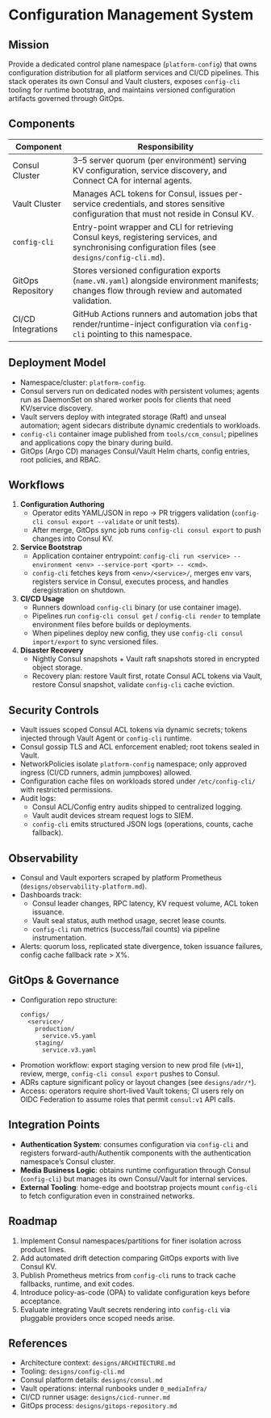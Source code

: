 # Configuration Management System

## Mission
Provide a dedicated control plane namespace (`platform-config`) that owns configuration distribution for all platform services and CI/CD pipelines. This stack operates its own Consul and Vault clusters, exposes `config-cli` tooling for runtime bootstrap, and maintains versioned configuration artifacts governed through GitOps.

## Components
| Component | Responsibility |
| --- | --- |
| Consul Cluster | 3–5 server quorum (per environment) serving KV configuration, service discovery, and Connect CA for internal agents. |
| Vault Cluster | Manages ACL tokens for Consul, issues per-service credentials, and stores sensitive configuration that must not reside in Consul KV. |
| `config-cli` | Entry-point wrapper and CLI for retrieving Consul keys, registering services, and synchronising configuration files (see `designs/config-cli.md`). |
| GitOps Repository | Stores versioned configuration exports (`name.vN.yaml`) alongside environment manifests; changes flow through review and automated validation. |
| CI/CD Integrations | GitHub Actions runners and automation jobs that render/runtime-inject configuration via `config-cli` pointing to this namespace. |

## Deployment Model
- Namespace/cluster: `platform-config`.
- Consul servers run on dedicated nodes with persistent volumes; agents run as DaemonSet on shared worker pools for clients that need KV/service discovery.
- Vault servers deploy with integrated storage (Raft) and unseal automation; agent sidecars distribute dynamic credentials to workloads.
- `config-cli` container image published from `tools/ccm_consul`; pipelines and applications copy the binary during build.
- GitOps (Argo CD) manages Consul/Vault Helm charts, config entries, root policies, and RBAC.

## Workflows
1. **Configuration Authoring**
   - Operator edits YAML/JSON in repo → PR triggers validation (`config-cli consul export --validate` or unit tests).
   - After merge, GitOps sync job runs `config-cli consul export` to push changes into Consul KV.
2. **Service Bootstrap**
   - Application container entrypoint: `config-cli run <service> --environment <env> --service-port <port> -- <cmd>`.
   - `config-cli` fetches keys from `<env>/<service>/`, merges env vars, registers service in Consul, executes process, and handles deregistration on shutdown.
3. **CI/CD Usage**
   - Runners download `config-cli` binary (or use container image).
   - Pipelines run `config-cli consul get` / `config-cli render` to template environment files before builds or deployments.
   - When pipelines deploy new config, they use `config-cli consul import/export` to sync versioned files.
4. **Disaster Recovery**
   - Nightly Consul snapshots + Vault raft snapshots stored in encrypted object storage.
   - Recovery plan: restore Vault first, rotate Consul ACL tokens via Vault, restore Consul snapshot, validate `config-cli` cache eviction.

## Security Controls
- Vault issues scoped Consul ACL tokens via dynamic secrets; tokens injected through Vault Agent or `config-cli` runtime.
- Consul gossip TLS and ACL enforcement enabled; root tokens sealed in Vault.
- NetworkPolicies isolate `platform-config` namespace; only approved ingress (CI/CD runners, admin jumpboxes) allowed.
- Configuration cache files on workloads stored under `/etc/config-cli/` with restricted permissions.
- Audit logs:
  - Consul ACL/Config entry audits shipped to centralized logging.
  - Vault audit devices stream request logs to SIEM.
  - `config-cli` emits structured JSON logs (operations, counts, cache fallback).

## Observability
- Consul and Vault exporters scraped by platform Prometheus (`designs/observability-platform.md`).
- Dashboards track:
  - Consul leader changes, RPC latency, KV request volume, ACL token issuance.
  - Vault seal status, auth method usage, secret lease counts.
  - `config-cli` run metrics (success/fail counts) via pipeline instrumentation.
- Alerts: quorum loss, replicated state divergence, token issuance failures, config cache fallback rate > X%.

## GitOps & Governance
- Configuration repo structure:
  ```
  configs/
    <service>/
      production/
        service.v5.yaml
      staging/
        service.v3.yaml
  ```
- Promotion workflow: export staging version to new prod file (`vN+1`), review, merge, `config-cli consul export` pushes to Consul.
- ADRs capture significant policy or layout changes (see `designs/adr/*`).
- Access: operators require short-lived Vault tokens; CI users rely on OIDC Federation to assume roles that permit `consul:v1` API calls.

## Integration Points
- **Authentication System**: consumes configuration via `config-cli` and registers forward-auth/Authentik components with the authentication namespace’s Consul cluster.
- **Media Business Logic**: obtains runtime configuration through Consul (`config-cli`) but manages its own Consul/Vault for internal services.
- **External Tooling**: home-edge and bootstrap projects mount `config-cli` to fetch configuration even in constrained networks.

## Roadmap
1. Implement Consul namespaces/partitions for finer isolation across product lines.
2. Add automated drift detection comparing GitOps exports with live Consul KV.
3. Publish Prometheus metrics from `config-cli` runs to track cache fallbacks, runtime, and exit codes.
4. Introduce policy-as-code (OPA) to validate configuration keys before acceptance.
5. Evaluate integrating Vault secrets rendering into `config-cli` via pluggable providers once scoped needs arise.

## References
- Architecture context: `designs/ARCHITECTURE.md`
- Tooling: `designs/config-cli.md`
- Consul platform details: `designs/consul.md`
- Vault operations: internal runbooks under `0_mediaInfra/`
- CI/CD runner usage: `designs/cicd-runner.md`
- GitOps process: `designs/gitops-repository.md`
